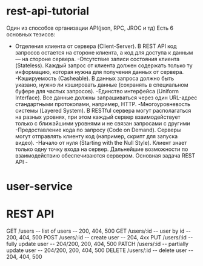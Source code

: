 # rest-api-tutorial

Один из способов организации API(json, RPC, JROC и тд)
Есть 6 основных тезисов:
- Отделения клиента от сервера (Client-Server). В REST API код запросов остается на стороне клиента, а код для доступа к данным — на стороне сервера.
-Отсутствие записи состояния клиента (Stateless). Каждый запрос от клиента должен содержать только ту информацию, которая нужна для получения данных от сервера.
-Кэшируемость (Casheable). В данных запроса должно быть указано, нужно ли кэшировать данные (сохранять в специальном буфере для частых запросов).
-Единство интерфейса (Uniform Interface). Все данные должны запрашиваться через один URL-адрес стандартными протоколами, например, HTTP.
-Многоуровневость системы (Layered System). В RESTful сервера могут располагаться на разных уровнях, при этом каждый сервер взаимодействует только с ближайшими уровнями и не связан запросами с другими
-Предоставление кода по запросу (Code on Demand). Серверы могут отправлять клиенту код (например, скрипт для запуска видео). 
-Начало от нуля (Starting with the Null Style). Клиент знает только одну точку входа на сервер. Дальнейшие возможности по взаимодействию обеспечиваются сервером.
Основная задача REST API - 
# user-service

# REST API

GET /users -- list of users -- 200, 404, 500
GET /users/:id -- user by id -- 200, 404, 500
POST /users/:id -- create user -- 204, 4xx
PUT /users/:id -- fully update user -- 204/200, 200, 404, 500
PATCH /users/:id -- partially update user -- 204/200, 200, 404, 500
DELETE /users/:id -- delete user -- 204, 404, 500